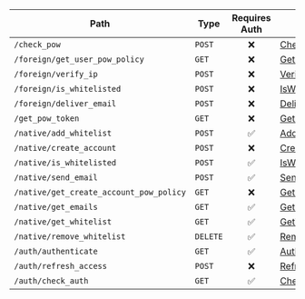 | Path | Type | Requires Auth | Docs |
| --- | --- | :---: | --- |
| `/check_pow` | `POST` | ❌ | [CheckPowRequest](generated/routes/check_pow/CheckPowRequest.md) |
| `/foreign/get_user_pow_policy` | `GET` | ❌ | [GetUserPowPolicyRequest](generated/routes/foreign/get_user_pow_policy/GetUserPowPolicyRequest.md) |
| `/foreign/verify_ip` | `POST` | ❌ | [VerifyIpRequest](generated/routes/foreign/verify_ip/VerifyIpRequest.md) |
| `/foreign/is_whitelisted` | `POST` | ❌ | [IsWhitelistedInterserverRequest](generated/routes/foreign/is_whitelisted_interserver/IsWhitelistedInterserverRequest.md) |
| `/foreign/deliver_email` | `POST` | ❌ | [DeliverEmailRequest](generated/routes/foreign/deliver_email/DeliverEmailRequest.md) |
| `/get_pow_token` | `GET` | ❌ | [GetPowTokenRequest](generated/routes/get_pow_token/GetPowTokenRequest.md) |
| `/native/add_whitelist` | `POST` | ✅ | [AddWhitelistRequest](generated/routes/native/add_whitelist/AddWhitelistRequest.md) |
| `/native/create_account` | `POST` | ❌ | [CreateAccountRequest](generated/routes/native/create_account/CreateAccountRequest.md) |
| `/native/is_whitelisted` | `POST` | ✅ | [IsWhitelistedRequest](generated/routes/native/is_whitelisted/IsWhitelistedRequest.md) |
| `/native/send_email` | `POST` | ✅ | [SendEmailRequest](generated/routes/native/send_email/SendEmailRequest.md) |
| `/native/get_create_account_pow_policy` | `GET` | ❌ | [GetCreateAccountPowPolicyRequest](generated/routes/native/get_create_account_pow_policy/GetCreateAccountPowPolicyRequest.md) |
| `/native/get_emails` | `GET` | ✅ | [GetEmailsRequest](generated/routes/native/get_emails/GetEmailsRequest.md) |
| `/native/get_whitelist` | `GET` | ✅ | [GetWhitelistRequest](generated/routes/native/get_whitelist/GetWhitelistRequest.md) |
| `/native/remove_whitelist` | `DELETE` | ✅ | [RemoveWhitelistRequest](generated/routes/native/remove_whitelist/RemoveWhitelistRequest.md) |
| `/auth/authenticate` | `GET` | ✅ | [AuthenticateRequest](generated/routes/auth/authenticate/AuthenticateRequest.md) |
| `/auth/refresh_access` | `POST` | ❌ | [RefreshAccessRequest](generated/routes/auth/refresh_access/RefreshAccessRequest.md) |
| `/auth/check_auth` | `GET` | ✅ | [CheckAuthRequest](generated/routes/auth/check_auth/CheckAuthRequest.md) |
